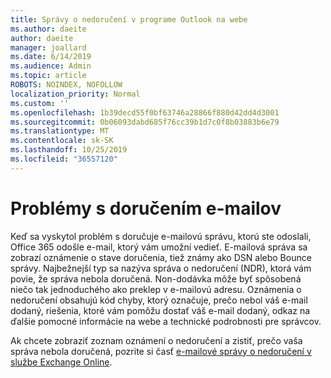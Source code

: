 ```yaml
---
title: Správy o nedoručení v programe Outlook na webe
ms.author: daeite
author: daeite
manager: joallard
ms.date: 6/14/2019
ms.audience: Admin
ms.topic: article
ROBOTS: NOINDEX, NOFOLLOW
localization_priority: Normal
ms.custom: ''
ms.openlocfilehash: 1b39decd55f0bf63746a28866f880d42dd4d3001
ms.sourcegitcommit: 0b06093dabd685f76cc39b1d7c0f8b03883b6e79
ms.translationtype: MT
ms.contentlocale: sk-SK
ms.lasthandoff: 10/25/2019
ms.locfileid: "36557120"
---
```

# <a name="issues-with-email-delivery"></a>Problémy s doručením e-mailov

Keď sa vyskytol problém s doručuje e-mailovú správu, ktorú ste odoslali, Office 365 odošle e-mail, ktorý vám umožní vedieť. E-mailová správa sa zobrazí oznámenie o stave doručenia, tiež známy ako DSN alebo Bounce správy. Najbežnejší typ sa nazýva správa o nedoručení (NDR), ktorá vám povie, že správa nebola doručená. Non-dodávka môže byť spôsobená niečo tak jednoduchého ako preklep v e-mailovú adresu. Oznámenia o nedoručení obsahujú kód chyby, ktorý označuje, prečo nebol váš e-mail dodaný, riešenia, ktoré vám pomôžu dostať váš e-mail dodaný, odkaz na ďalšie pomocné informácie na webe a technické podrobnosti pre správcov.

Ak chcete zobraziť zoznam oznámení o nedoručení a zistiť, prečo vaša správa nebola doručená, pozrite si časť [e-mailové správy o nedoručení v službe Exchange Online](https://docs.microsoft.com/exchange/mail-flow-best-practices/non-delivery-reports-in-exchange-online/non-delivery-reports-in-exchange-online).